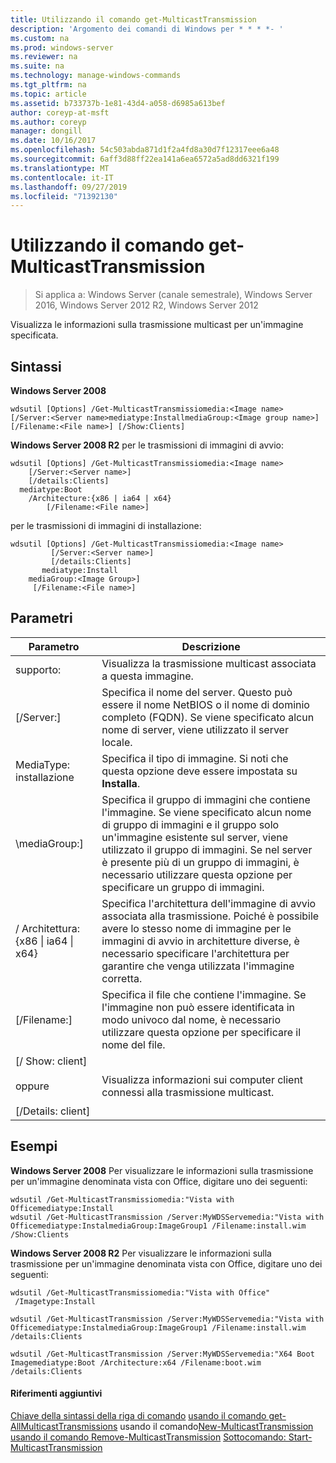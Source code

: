 ```yaml
---
title: Utilizzando il comando get-MulticastTransmission
description: 'Argomento dei comandi di Windows per * * * *- '
ms.custom: na
ms.prod: windows-server
ms.reviewer: na
ms.suite: na
ms.technology: manage-windows-commands
ms.tgt_pltfrm: na
ms.topic: article
ms.assetid: b733737b-1e81-43d4-a058-d6985a613bef
author: coreyp-at-msft
ms.author: coreyp
manager: dongill
ms.date: 10/16/2017
ms.openlocfilehash: 54c503abda871d1f2a4fd8a30d7f12317eee6a48
ms.sourcegitcommit: 6aff3d88ff22ea141a6ea6572a5ad8dd6321f199
ms.translationtype: MT
ms.contentlocale: it-IT
ms.lasthandoff: 09/27/2019
ms.locfileid: "71392130"
---
```

# <a name="using-the-get-multicasttransmission-command"></a>Utilizzando il comando get-MulticastTransmission

>Si applica a: Windows Server (canale semestrale), Windows Server 2016, Windows Server 2012 R2, Windows Server 2012

Visualizza le informazioni sulla trasmissione multicast per un'immagine specificata.
## <a name="syntax"></a>Sintassi
**Windows Server 2008**
```
wdsutil [Options] /Get-MulticastTransmissiomedia:<Image name> [/Server:<Server name>mediatype:InstallmediaGroup:<Image group name>] 
[/Filename:<File name>] [/Show:Clients]
```
**Windows Server 2008 R2** per le trasmissioni di immagini di avvio:
```
wdsutil [Options] /Get-MulticastTransmissiomedia:<Image name>
    [/Server:<Server name>]
    [/details:Clients]
  mediatype:Boot
    /Architecture:{x86 | ia64 | x64}
        [/Filename:<File name>]
```
per le trasmissioni di immagini di installazione:
```
wdsutil [Options] /Get-MulticastTransmissiomedia:<Image name>
         [/Server:<Server name>]
         [/details:Clients]
       mediatype:Install
    mediaGroup:<Image Group>]
     [/Filename:<File name>]
```
## <a name="parameters"></a>Parametri
|Parametro|Descrizione|
|-------|--------|
supporto: <Image name>|Visualizza la trasmissione multicast associata a questa immagine.|
|[/Server:<Server name>]|Specifica il nome del server. Questo può essere il nome NetBIOS o il nome di dominio completo (FQDN). Se viene specificato alcun nome di server, viene utilizzato il server locale.|
MediaType: installazione|Specifica il tipo di immagine. Si noti che questa opzione deve essere impostata su **Installa**.|
|\mediaGroup:<Image group name>]|Specifica il gruppo di immagini che contiene l'immagine. Se viene specificato alcun nome di gruppo di immagini e il gruppo solo un'immagine esistente sul server, viene utilizzato il gruppo di immagini. Se nel server è presente più di un gruppo di immagini, è necessario utilizzare questa opzione per specificare un gruppo di immagini.|
|/ Architettura: {x86 &#124; ia64 &#124; x64}|Specifica l'architettura dell'immagine di avvio associata alla trasmissione. Poiché è possibile avere lo stesso nome di immagine per le immagini di avvio in architetture diverse, è necessario specificare l'architettura per garantire che venga utilizzata l'immagine corretta.|
|[/Filename:<File name>]|Specifica il file che contiene l'immagine. Se l'immagine non può essere identificata in modo univoco dal nome, è necessario utilizzare questa opzione per specificare il nome del file.|
|[/ Show: client]<br /><br />oppure<br /><br />[/Details: client]|Visualizza informazioni sui computer client connessi alla trasmissione multicast.|
## <a name="BKMK_examples"></a>Esempi
**Windows Server 2008** Per visualizzare le informazioni sulla trasmissione per un'immagine denominata vista con Office, digitare uno dei seguenti:
```
wdsutil /Get-MulticastTransmissiomedia:"Vista with Officemediatype:Install
wdsutil /Get-MulticastTransmission /Server:MyWDSServemedia:"Vista with Officemediatype:InstalmediaGroup:ImageGroup1 /Filename:install.wim /Show:Clients
```
**Windows Server 2008 R2** Per visualizzare le informazioni sulla trasmissione per un'immagine denominata vista con Office, digitare uno dei seguenti:
```
wdsutil /Get-MulticastTransmissiomedia:"Vista with Office"
 /Imagetype:Install
```
```
wdsutil /Get-MulticastTransmission /Server:MyWDSServemedia:"Vista with Officemediatype:InstalmediaGroup:ImageGroup1 /Filename:install.wim /details:Clients
```
```
wdsutil /Get-MulticastTransmission /Server:MyWDSServemedia:"X64 Boot Imagemediatype:Boot /Architecture:x64 /Filename:boot.wim /details:Clients
```
#### <a name="additional-references"></a>Riferimenti aggiuntivi
[Chiave della sintassi della riga di comando](command-line-syntax-key.md)
[usando il comando get-AllMulticastTransmissions](using-the-get-allmulticasttransmissions-command.md)
 usando il comando[New-MulticastTransmission](using-the-new-multicasttransmission-command.md)
[usando il comando Remove-MulticastTransmission](using-the-remove-multicasttransmission-command.md)
[ Sottocomando: Start-MulticastTransmission](subcommand-start-multicasttransmission.md)
